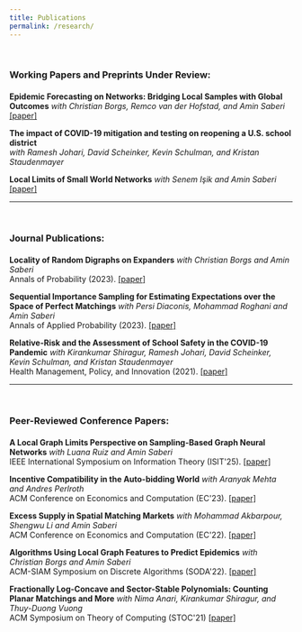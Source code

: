 ```yaml
---
title: Publications
permalink: /research/
---
```





<br>

### Working Papers and Preprints Under Review:
<div style="margin-bottom: 20px;"></div>

**Epidemic Forecasting on Networks: Bridging Local Samples with Global Outcomes**
*with Christian Borgs, Remco van der Hofstad, and Amin Saberi* [\[paper\]](https://yalimohammadi.github.io/files/epidemic%20is%20local.pdf)

**The impact of COVID-19 mitigation and testing on reopening a U.S. school district**  
*with Ramesh Johari, David Scheinker, Kevin Schulman, and Kristan Staudenmayer* 

**Local Limits of Small World Networks**
*with Senem Işik and Amin Saberi* [\[paper\]](https://arxiv.org/abs/2501.11226)


---
<br>

### Journal Publications:
<div style="margin-bottom: 20px;"></div>

**Locality of Random Digraphs on Expanders**
*with Christian Borgs and Amin Saberi*\
Annals of Probability (2023). [\[paper\]](https://projecteuclid.org/journals/annals-of-probability/volume-51/issue-4/Locality-of-random-digraphs-on-expanders/10.1214/22-AOP1618.short)

**Sequential Importance Sampling for Estimating Expectations over the Space of Perfect Matchings**
*with Persi Diaconis, Mohammad Roghani and Amin Saberi*\
Annals of Applied Probability (2023). [\[paper\]](https://projecteuclid.org/journals/annals-of-applied-probability/volume-33/issue-2/Sequential-importance-sampling-for-estimating-expectations-over-the-space-of/10.1214/22-AAP1834.short)

**Relative-Risk and the Assessment of School Safety in the COVID-19 Pandemic**
*with Kirankumar Shiragur, Ramesh Johari, David Scheinker, Kevin Schulman, and Kristan Staudenmayer*\
Health Management, Policy, and Innovation (2021). [\[paper\]](https://hmpi.org/2021/02/25/relative-risk-and-the-assessment-of-school-safety-in-the-covid-19-pandemic-schools-may-offer-students-shelter-from-the-storm-2-25/)

---

<br>

### Peer-Reviewed Conference Papers:
<div style="margin-bottom: 20px;"></div>

**A Local Graph Limits Perspective on Sampling-Based Graph Neural Networks** 
*with Luana Ruiz and Amin Saberi*\
IEEE International Symposium on Information Theory (ISIT'25). [\[paper\]](https://arxiv.org/pdf/2310.10953.pdf)


**Incentive Compatibility in the Auto-bidding World**
*with Aranyak Mehta and Andres Perlroth*\
ACM Conference on Economics and Computation (EC'23). [\[paper\]](https://yalimohammadi.github.io/files/Auto_bidding_is_not_IC_jul7.pdf)



**Excess Supply in Spatial Matching Markets**
*with Mohammad Akbarpour, Shengwu Li and Amin Saberi*\
ACM Conference on Economics and Computation (EC'22). [\[paper\]](https://arxiv.org/abs/2104.03219)


**Algorithms Using Local Graph Features to Predict Epidemics**
*with Christian Borgs and Amin Saberi*\
ACM-SIAM Symposium on Discrete Algorithms (SODA'22). [\[paper\]](https://arxiv.org/pdf/2110.08961.pdf)

**Fractionally Log-Concave and Sector-Stable Polynomials: Counting Planar Matchings and More**
*with Nima Anari, Kirankumar Shiragur, and Thuy-Duong Vuong*\
ACM Symposium on Theory of Computing (STOC'21) [\[paper\]](https://arxiv.org/pdf/2102.02708.pdf)










